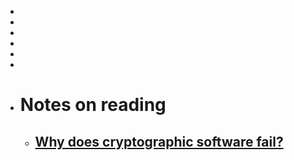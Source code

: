 -
-
-
-
-
-
- # Notes on reading
	- [Why does cryptographic software fail? ](https://people.csail.mit.edu/nickolai/papers/lazar-cryptobugs.pdf)
		-